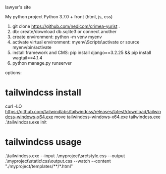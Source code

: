 lawyer's site

My python project
Python 3.7.0 + front (html, js, css)

1. git clone https://github.com/nedicom/crimea-yurist .
2. db: create/download db.sqlite3 or connect another
3. create environment: python -m venv myenv
4. activate virtual environment: myenv\Scripts\activate or source myenv/bin/activate
5. install framework and CMS: pip install django==3.2.25 && pip install wagtail==4.1.4
6. python manage.py runserver

options:
# tailwindcss install
curl -LO https://github.com/tailwindlabs/tailwindcss/releases/latest/download/tailwindcss-windows-x64.exe
move tailwindcss-windows-x64.exe tailwindcss.exe
.\tailwindcss.exe init
# tailwindcss usage
.\tailwindcss.exe --input .\myproject\src\style.css --output .\myproject\static\css\output.css --watch --content "./myproject/templates/**/*.html"
